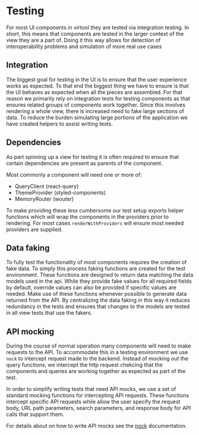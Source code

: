 # Testing

For most UI components in virtool they are tested via integration testing.
In short, this means that components are tested in the larger context of the view they are a part of.
Doing it this way allows for detection of interoperability problems and simulation of more real use cases

## Integration

The biggest goal for testing in the UI is to ensure that the user experience works as expected.
To that end the biggest thing we have to ensure is that the UI behaves as expected when all the pieces are
assembled.
For that reason we primarily rely on integration tests for testing components as that ensures related groups of components work
together.
Since this involves rendering a whole view, there is increased need to fake large sections of data.
To reduce the burden simulating large portions of the application we have created helpers to assist writing tests.

## Dependencies

As part spinning up a view for testing it is often required to ensure that
certain dependencies are present as parents of the component.

Most commonly a component will need one or more of:

-   QueryClient (react-query)
-   ThemeProvider (styled-components)
-   MemoryRouter (wouter)

To make providing these less cumbersome our test setup exports helper functions
which will wrap the components in the providers prior to rendering.
For most cases `renderWithProviders` will ensure most needed providers are supplied.

## Data faking

To fully test the functionality of most components requires the creation of fake data.
To simply this process faking functions are created for the test environment.
These functions are designed to return data matching the data models used in the api.
While they provide fake values for all required fields by default, override values can also
be provided if specific values are needed.
Make use of these functions whenever possible to generate data returned from the API.
By centralizing the data faking in this way it reduces redundancy in the tests and ensures that
changes to the models are tested in all view tests that use the fakers.

## API mocking

During the course of normal operation many components will need to make requests to the API.
To accommodate this in a testing environment we use `nock` to intercept request made to the backend.
Instead of mocking out the query functions, we intercept the http request chekcing that
the components and queries are working together as expected as part of the test.

In order to simplify writing tests that need API mocks, we use a set of standard mocking functions for
intercepting API requests. These functions intercept specific API requests while allow the user specify the request
body, URL path parameters, search parameters, and response body for API calls that support them.

For details about on how to write API mocks see the [nock](https://github.com/nock/nock?tab=readme-ov-file#usage) documentation.
